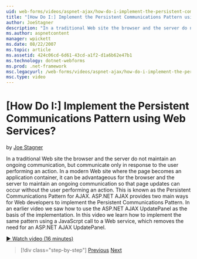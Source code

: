 ```yaml
---
uid: web-forms/videos/aspnet-ajax/how-do-i-implement-the-persistent-communications-pattern-using-web-services
title: "[How Do I:] Implement the Persistent Communications Pattern using Web Services? | Microsoft Docs"
author: JoeStagner
description: "In a traditional Web site the browser and the server do not maintain an ongoing communication, but communicate only in response to the user performing an act..."
ms.author: aspnetcontent
manager: wpickett
ms.date: 08/22/2007
ms.topic: article
ms.assetid: 424c06cd-6d61-43cd-a1f2-d1a6b62e47b1
ms.technology: dotnet-webforms
ms.prod: .net-framework
msc.legacyurl: /web-forms/videos/aspnet-ajax/how-do-i-implement-the-persistent-communications-pattern-using-web-services
msc.type: video
---
```

[How Do I:] Implement the Persistent Communications Pattern using Web Services?
====================
by [Joe Stagner](https://github.com/JoeStagner)

In a traditional Web site the browser and the server do not maintain an ongoing communication, but communicate only in response to the user performing an action. In a modern Web site where the page becomes an application container, it can be advantageous for the browser and the server to maintain an ongoing communication so that page updates can occur without the user performing an action. This is known as the Persistent Communications Pattern for AJAX. ASP.NET AJAX provides two main ways for Web developers to implement the Persistent Communications Pattern. In an earlier video we saw how to use the ASP.NET AJAX UpdatePanel as the basis of the implementation. In this video we learn how to implement the same pattern using a JavaScrpt call to a Web service, which removes the need for an ASP.NET AJAX UpdatePanel.

[&#9654; Watch video (16 minutes)](https://channel9.msdn.com/Blogs/ASP-NET-Site-Videos/how-do-i-implement-the-persistent-communications-pattern-using-web-services)

> [!div class="step-by-step"]
> [Previous](how-do-i-localize-an-aspnet-ajax-application.md)
> [Next](how-do-i-trigger-an-updatepanel-refresh-from-a-dropdownlist-control.md)
